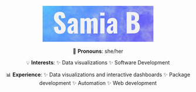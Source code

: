 <p align ='center'><img src='https://github.com/samiaab1990/samiaab1990/blob/2e0538c5c71209cc76a2685d7f31bbaf52a4e08c/header.png' width='60%' height='60%'></p>

<p align='center'> 
 🙂 <b>Pronouns</b>: she/her 
</p>

<p align='center'>
 💡 <b>Interests</b>: ✨ Data visualizations ✨ Software Development
</p>
 
<p align='center'>
📊 <b>Experience</b>: ✨ Data visualizations and interactive dashboards ✨ Package development ✨ Automation  ✨ Web development  
</p>
<!--
**samiaab1990/samiaab1990** is a ✨ _special_ ✨ repository because its `README.md` (this file) appears on your GitHub profile.


Here are some ideas to get you started:

- 🔭 I’m currently working on ...
- 🌱 I’m currently learning ...
- 👯 I’m looking to collaborate on ...
- 🤔 I’m looking for help with ...
- 💬 Ask me about ...
- 📫 How to reach me: ...

- ⚡ Fun fact: ...
-->
